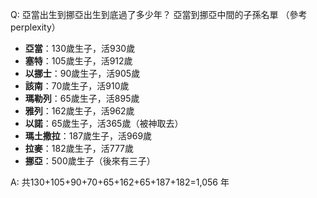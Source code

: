 Q: 亞當出生到挪亞出生到底過了多少年？
亞當到挪亞中間的子孫名單 （參考perplexity）
- **亞當**：130歲生子，活930歲
- **塞特**：105歲生子，活912歲
- **以挪士**：90歲生子，活905歲
- **該南**：70歲生子，活910歲
- **瑪勒列**：65歲生子，活895歲
- **雅列**：162歲生子，活962歲
- **以諾**：65歲生子，活365歲（被神取去）
- **瑪土撒拉**：187歲生子，活969歲
- **拉麥**：182歲生子，活777歲
- **挪亞**：500歲生子（後來有三子）

A: 共130+105+90+70+65+162+65+187+182=1,056 年